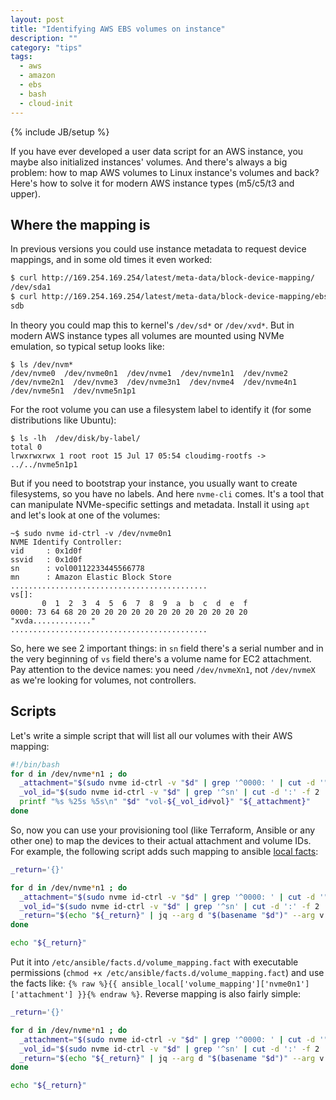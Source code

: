 ```yaml
---
layout: post
title: "Identifying AWS EBS volumes on instance"
description: ""
category: "tips"
tags: 
  - aws
  - amazon
  - ebs
  - bash
  - cloud-init
---
```

{% include JB/setup %}

If you have ever developed a user data script for an AWS instance, you maybe also initialized instances' volumes. And there's always a big problem: how to map AWS volumes to Linux instance's volumes and back? Here's how to solve it for modern AWS instance types (m5/c5/t3 and upper).

## Where the mapping is

In previous versions you could use instance metadata to request device mappings, and in some old times it even worked:

```bash
$ curl http://169.254.169.254/latest/meta-data/block-device-mapping/
/dev/sda1
$ curl http://169.254.169.254/latest/meta-data/block-device-mapping/ebs54
sdb
```

In theory you could map this to kernel's `/dev/sd*` or `/dev/xvd*`. But in modern AWS instance types all volumes are mounted using NVMe emulation, so typical setup looks like:

```
$ ls /dev/nvm*
/dev/nvme0  /dev/nvme0n1  /dev/nvme1  /dev/nvme1n1  /dev/nvme2  /dev/nvme2n1  /dev/nvme3  /dev/nvme3n1  /dev/nvme4  /dev/nvme4n1  /dev/nvme5n1  /dev/nvme5n1p1
```

For the root volume you can use a filesystem label to identify it (for some distributions like Ubuntu):

```
$ ls -lh  /dev/disk/by-label/
total 0
lrwxrwxrwx 1 root root 15 Jul 17 05:54 cloudimg-rootfs -> ../../nvme5n1p1
```

But if you need to bootstrap your instance, you usually want to create filesystems, so you have no labels. And here `nvme-cli` comes. It's a tool that can manipulate NVMe-specific settings and metadata. Install it using `apt` and let's look at one of the volumes:

```
~$ sudo nvme id-ctrl -v /dev/nvme0n1
NVME Identify Controller:
vid     : 0x1d0f
ssvid   : 0x1d0f
sn      : vol00112233445566778
mn      : Amazon Elastic Block Store
............................................
vs[]:
       0  1  2  3  4  5  6  7  8  9  a  b  c  d  e  f
0000: 73 64 68 20 20 20 20 20 20 20 20 20 20 20 20 20 "xvda............."
............................................
```

So, here we see 2 important things: in `sn` field there's a serial number and in the very beginning of `vs` field there's a volume name for EC2 attachment. Pay attention to the device names: you need `/dev/nvmeXn1`, not `/dev/nvmeX` as we're looking for volumes, not controllers.

## Scripts

Let's write a simple script that will list all our volumes with their AWS mapping:

```bash
#!/bin/bash
for d in /dev/nvme*n1 ; do
  _attachment="$(sudo nvme id-ctrl -v "$d" | grep '^0000: ' | cut -d '"' -f 2 | tr -d '.')"
  _vol_id="$(sudo nvme id-ctrl -v "$d" | grep '^sn' | cut -d ':' -f 2 | tr -d ' ')"
  printf "%s %25s %5s\n" "$d" "vol-${_vol_id#vol}" "${_attachment}"
done
```

So, now you can use your provisioning tool (like Terraform, Ansible or any other one) to map the devices to their actual attachment and volume IDs. For example, the following script adds such mapping to ansible [local facts](https://docs.ansible.com/ansible/latest/user_guide/playbooks_variables.html#local-facts-facts-d):

```bash
_return='{}'

for d in /dev/nvme*n1 ; do
  _attachment="$(sudo nvme id-ctrl -v "$d" | grep '^0000: ' | cut -d '"' -f 2 | tr -d '.')"
  _vol_id="$(sudo nvme id-ctrl -v "$d" | grep '^sn' | cut -d ':' -f 2 | tr -d ' ')"
  _return="$(echo "${_return}" | jq --arg d "$(basename "$d")" --arg v "vol-${_vol_id#vol}" --arg a "${_attachment}" '. * { ($d): { "volume_id": ($v), "attachment": ($a) } }')"
done

echo "${_return}"
```

Put it into `/etc/ansible/facts.d/volume_mapping.fact` with executable permissions (`chmod +x /etc/ansible/facts.d/volume_mapping.fact`) and use the facts like: `{% raw %}{{ ansible_local['volume_mapping']['nvme0n1']['attachment'] }}{% endraw %}`. Reverse mapping is also fairly simple:

```bash
_return='{}'

for d in /dev/nvme*n1 ; do
  _attachment="$(sudo nvme id-ctrl -v "$d" | grep '^0000: ' | cut -d '"' -f 2 | tr -d '.')"
  _vol_id="$(sudo nvme id-ctrl -v "$d" | grep '^sn' | cut -d ':' -f 2 | tr -d ' ')"
  _return="$(echo "${_return}" | jq --arg d "$(basename "$d")" --arg v "vol-${_vol_id#vol}" --arg a "${_attachment}" '. * { ($a): { "volume_id": ($v), "device": ($d) } }')"
done

echo "${_return}"
```
